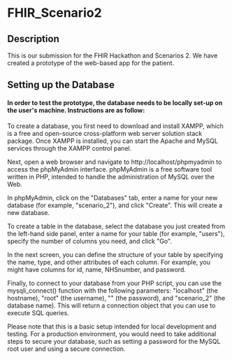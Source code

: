 # FHIR_Scenario2

## Description

This is our submission for the FHIR Hackathon and Scenarios 2. 
We have created a prototype of the web-based app for the patient. 

## Setting up the Database
#### In order to test the prototype, the database needs to be locally set-up on the user's machine. Instructions are as follow:
To create a database, you first need to download and install XAMPP, which is a free and open-source cross-platform web server solution stack package. Once XAMPP is installed, you can start the Apache and MySQL services through the XAMPP control panel.

Next, open a web browser and navigate to http://localhost/phpmyadmin to access the phpMyAdmin interface. phpMyAdmin is a free software tool written in PHP, intended to handle the administration of MySQL over the Web.

In phpMyAdmin, click on the "Databases" tab, enter a name for your new database (for example, "scenario_2"), and click "Create". This will create a new database.

To create a table in the database, select the database you just created from the left-hand side panel, enter a name for your table (for example, "users"), specify the number of columns you need, and click "Go". 

In the next screen, you can define the structure of your table by specifying the name, type, and other attributes of each column. For example, you might have columns for id, name, NHSnumber, and password.

Finally, to connect to your database from your PHP script, you can use the mysqli_connect() function with the following parameters: "localhost" (the hostname), "root" (the username), "" (the password), and "scenario_2" (the database name). This will return a connection object that you can use to execute SQL queries.

Please note that this is a basic setup intended for local development and testing. For a production environment, you would need to take additional steps to secure your database, such as setting a password for the MySQL root user and using a secure connection.
